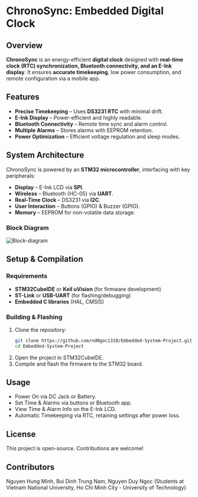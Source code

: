 # ChronoSync: Embedded Digital Clock  

## Overview  
**ChronoSync** is an energy-efficient **digital clock** designed with **real-time clock (RTC) synchronization, Bluetooth connectivity, and an E-Ink display**. It ensures **accurate timekeeping**, low power consumption, and remote configuration via a mobile app.  

## Features  
- **Precise Timekeeping** – Uses **DS3231 RTC** with minimal drift.  
- **E-Ink Display** – Power-efficient and highly readable.  
- **Bluetooth Connectivity** – Remote time sync and alarm control.  
- **Multiple Alarms** – Stores alarms with EEPROM retention.  
- **Power Optimization** – Efficient voltage regulation and sleep modes.  

## System Architecture  
ChronoSync is powered by an **STM32 microcontroller**, interfacing with key peripherals:  
- **Display** – E-Ink LCD via **SPI**.  
- **Wireless** – Bluetooth (HC-05) via **UART**.  
- **Real-Time Clock** – DS3231 via **I2C**.  
- **User Interaction** – Buttons (GPIO) & Buzzer (GPIO).  
- **Memory** – EEPROM for non-volatile data storage.  

### **Block Diagram**  
![Block-diagram](https://github.com/user-attachments/assets/aa5ef7aa-f239-42a0-bf8f-e37bf8ad20eb)

## Setup & Compilation  
### **Requirements**  
- **STM32CubeIDE** or **Keil uVision** (for firmware development)  
- **ST-Link** or **USB-UART** (for flashing/debugging)  
- **Embedded C libraries** (HAL, CMSIS)  

### **Building & Flashing**  
1. Clone the repository:  
   ```sh
   git clone https://github.com/ndNgoc1310/Embedded-System-Project.git
   cd Embedded-System-Project
2. Open the project in STM32CubeIDE.
3. Compile and flash the firmware to the STM32 board.

## Usage
- Power On via DC Jack or Battery.
- Set Time & Alarms via buttons or Bluetooth app.
- View Time & Alarm Info on the E-Ink LCD.
- Automatic Timekeeping via RTC, retaining settings after power loss.

## License
This project is open-source. Contributions are welcome!

## Contributors
Nguyen Hung Minh, Bui Dinh Trung Nam, Nguyen Duy Ngoc (Students at Vietnam National University, Ho Chi Minh City - University of Technology)
